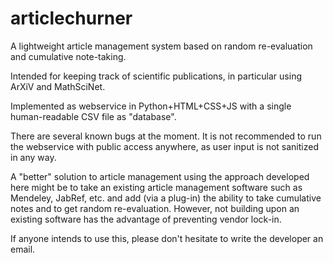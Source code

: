 articlechurner
==============

A lightweight article management system based on random re-evaluation and cumulative note-taking.

Intended for keeping track of scientific publications, in particular using ArXiV and MathSciNet.

Implemented as webservice in Python+HTML+CSS+JS with a single human-readable CSV file as "database".

There are several known bugs at the moment. It is not recommended to run the webservice with public access anywhere, as user input is not sanitized in any way.

A "better" solution to article management using the approach developed here might be to take an existing article management software such as Mendeley, JabRef, etc. and add (via a plug-in) the ability to take cumulative notes and to get random re-evaluation. However, not building upon an existing software has the advantage of preventing vendor lock-in.

If anyone intends to use this, please don't hesitate to write the developer an email.
